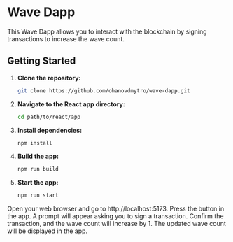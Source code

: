 # Wave Dapp

This Wave Dapp allows you to interact with the blockchain by signing transactions to increase the wave count.

## Getting Started

1. **Clone the repository:**

   ```bash
   git clone https://github.com/ohanovdmytro/wave-dapp.git
   
2. **Navigate to the React app directory:**

   ```bash
   cd path/to/react/app
   
3. **Install dependencies:**

   ```bash
   npm install

4. **Build the app:**

   ```bash
   npm run build

5. **Start the app:**

   ```bash
   npm run start

Open your web browser and go to http://localhost:5173.
Press the button in the app.
A prompt will appear asking you to sign a transaction.
Confirm the transaction, and the wave count will increase by 1.
The updated wave count will be displayed in the app.

